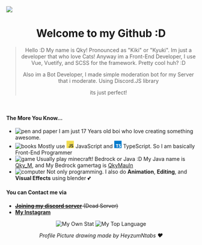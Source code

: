 <img align="center" src="https://raw.githubusercontent.com/QkieMauln/QkieMauln/main/barebone.jpg"/>

<div align="center">
  
# Welcome to my Github :D
  
</div>

<div align="center">
  
> Hello :D My name is Qky! Pronounced as "Kiki" or "Kyuki". Im just a developer that who love Cats! Anyway im a Front-End Developer, I use Vue, Vuetify, and SCSS for the framework. Pretty cool huh? :D
> 
> Also im a Bot Developer, I made simple moderation bot for my Server that i moderate. Using Discord.JS library
> 
> its just perfect! 
  
</div>

<br/>

#### The More You Know...
- <img src="https://twemoji.maxcdn.com/v/13.1.0/svg/1f4dd.svg" alt="pen and paper" width="20" height="20"/> I am just 17 Years old boi who love creating something awesome.
- <img src="https://twemoji.maxcdn.com/v/13.1.0/svg/1f4da.svg" alt="books" width="20" height="20"/> Mostly use <img src="https://raw.githubusercontent.com/devicons/devicon/master/icons/javascript/javascript-original.svg" alt="javascript" width="20" height="20"/> JavaScript and <img src="https://raw.githubusercontent.com/devicons/devicon/master/icons/typescript/typescript-original.svg" alt="typescript" width="20" height="20"/> TypeScript. So I am basically Front-End Programmer
- <img src="https://twemoji.maxcdn.com/v/13.1.0/svg/1f3ae.svg" alt="game" width="20" height="20"/> Usually play minecraft! Bedrock or Java :D My Java name is [Qky_M](https://mine.ly/Qky_M.1), and My Bedrock gamertag is [QkyMauln]()
- <img src="https://twemoji.maxcdn.com/v/13.1.0/svg/1f5a5.svg" alt="computer" width="20" height="20"/> Not only programming. I also do **Animation**, **Editing**, and **Visual Effects** using blender 💕


<!-- |-|A|B|C|D|E|F|
|-|-|-|-|-|-|-|
|**0**|❌|❌|❌|❌|❌|❌|
|**1**|❌|❌|❌|❌|❌|❌|
|**2**|❌|❌|❌|❌|❌|❌|
|**3**|❌|❌|❌|❌|❌|❌|
|**4**|❌|❌|❌|❌|❌|❌|
|**5**|❌|❌|❌|❌|❌|❌| -->

#### You can Contact me via
- ~~**[Joining my discord server](https://discord.gg/j24UKsj)** (Dead Server)~~
- **[My Instagram](https://instagram.com/qky.m)**
<div align="center">
  
  
![My Own Stat](https://github-readme-stats.vercel.app/api?username=qkiemauln&count_private=true&hide=prs,contribs&show_icons=true&theme=tokyonight)
![My Top Language](https://github-readme-stats.vercel.app/api/top-langs/?username=qkiemauln&theme=tokyonight&langs_count=10)

*Profile Picture drawing made by HeyzumNtabs ♥️*

</div>
<!--
**QkieMauln/QkieMauln** is a ✨ _special_ ✨ repository because its `README.md` (this file) appears on your GitHub profile.

Here are some ideas to get you started:

- 🔭 I’m currently working on ...
- 🌱 I’m currently learning ...
- 👯 I’m looking to collaborate on ...
- 🤔 I’m looking for help with ...
- 💬 Ask me about ...
- 📫 How to reach me: ...
- 😄 Pronouns: ...
- ⚡ Fun fact: ...
-->
